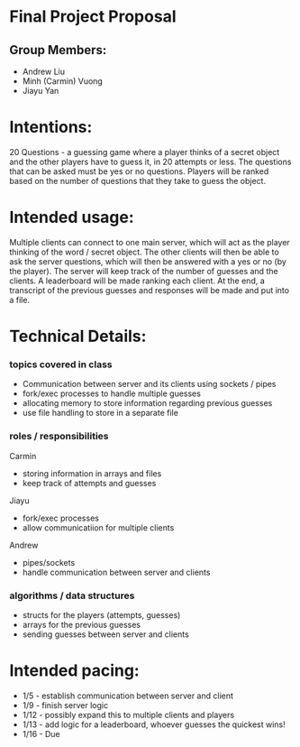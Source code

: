 # Final Project Proposal

## Group Members:
- Andrew Liu
- Minh (Carmin) Vuong
- Jiayu Yan

# Intentions:
20 Questions - a guessing game where a player thinks of a secret object and the other players have to guess it, in 20 attempts or less. The questions that can be asked must be yes or no questions. Players will be ranked based on the number of questions that they take to guess the object.

# Intended usage:
Multiple clients can connect to one main server, which will act as the player thinking of the word / secret object. The other clients will then be able to ask the server questions, which will then be answered with a yes or no (by the player). The server will keep track of the number of guesses and the clients. A leaderboard will be made ranking each client. At the end, a transcript of the previous guesses and responses will be made and put into a file. 

# Technical Details:
### topics covered in class
- Communication between server and its clients using sockets / pipes
- fork/exec processes to handle multiple guesses
- allocating memory to store information regarding previous guesses
- use file handling to store in a separate file

### roles / responsibilities
Carmin
- storing information in arrays and files
- keep track of attempts and guesses

Jiayu
- fork/exec processes
- allow communicatiion for multiple clients

Andrew
- pipes/sockets
- handle communication between server and clients

### algorithms / data structures
- structs for the players (attempts, guesses)
- arrays for the previous guesses
- sending guesses between server and clients

# Intended pacing:
- 1/5 - establish communication between server and client
- 1/9 - finish server logic
- 1/12 - possibly expand this to multiple clients and players
- 1/13 - add logic for a leaderboard, whoever guesses the quickest wins!
- 1/16 - Due
